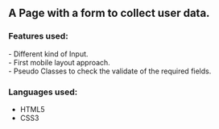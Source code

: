<H2> A Page with a form to collect user data. </h2>

<h3> Features used: </h3>
- Different kind of Input. <br>
- First mobile layout approach. <br>
- Pseudo Classes to check the validate of the required fields. <br>

<h3> Languages used: </h3>
<ul>
  <li> HTML5 </li>
  <li> CSS3 </li>
</ul>
